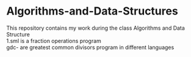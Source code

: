 # Algorithms-and-Data-Structures
This repository contains my work during the class Algorithms and Data Structure
<br />1.sml is a fraction operations program
<br />gdc- are greatest common divisors program in different languages
